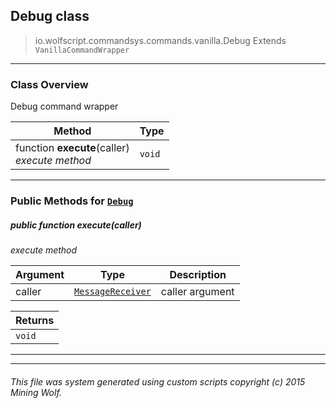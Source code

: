 ## Debug __class__

>io.wolfscript.commandsys.commands.vanilla.Debug
>Extends `VanillaCommandWrapper`

---

### Class Overview

Debug command wrapper

Method | Type   
--- | :--- 
 function __execute__(caller) <br> _execute method_ | `void`



---


### Public Methods for [`Debug`](Debug.md)

##### <a id='execute'></a>public  function __execute__(caller)

_execute method_

Argument | Type | Description  
--- | --- | --- 
caller | [`MessageReceiver`](..\..\..\chat\MessageReceiver.md) | caller argument

Returns | 
--- | 
`void` |


---
---


###### This file was system generated using custom scripts copyright (c) 2015 Mining Wolf.
	

